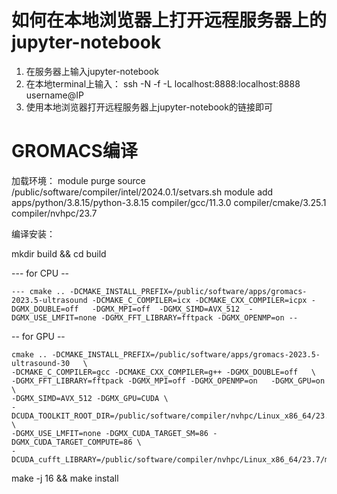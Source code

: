 # 如何在本地浏览器上打开远程服务器上的jupyter-notebook
1. 在服务器上输入jupyter-notebook
2. 在本地terminal上输入：
   ssh -N -f -L localhost:8888:localhost:8888 username@IP
3. 使用本地浏览器打开远程服务器上jupyter-notebook的链接即可



# GROMACS编译
加载环境：
module purge
source /public/software/compiler/intel/2024.0.1/setvars.sh
module add apps/python/3.8.15/python-3.8.15 compiler/gcc/11.3.0 compiler/cmake/3.25.1 compiler/nvhpc/23.7


编译安装：


mkdir build && cd build


--- for CPU --
```
--- cmake .. -DCMAKE_INSTALL_PREFIX=/public/software/apps/gromacs-2023.5-ultrasound -DCMAKE_C_COMPILER=icx -DCMAKE_CXX_COMPILER=icpx -DGMX_DOUBLE=off   -DGMX_MPI=off  -DGMX_SIMD=AVX_512  -DGMX_USE_LMFIT=none -DGMX_FFT_LIBRARY=fftpack -DGMX_OPENMP=on --
```
-- for GPU --
```
cmake .. -DCMAKE_INSTALL_PREFIX=/public/software/apps/gromacs-2023.5-ultrasound-30   \
-DCMAKE_C_COMPILER=gcc -DCMAKE_CXX_COMPILER=g++ -DGMX_DOUBLE=off   \
-DGMX_FFT_LIBRARY=fftpack -DGMX_MPI=off -DGMX_OPENMP=on   -DGMX_GPU=on \
-DGMX_SIMD=AVX_512 -DGMX_GPU=CUDA \
-DCUDA_TOOLKIT_ROOT_DIR=/public/software/compiler/nvhpc/Linux_x86_64/23.7/cuda  \
-DGMX_USE_LMFIT=none -DGMX_CUDA_TARGET_SM=86 -DGMX_CUDA_TARGET_COMPUTE=86 \
-DCUDA_cufft_LIBRARY=/public/software/compiler/nvhpc/Linux_x86_64/23.7/math_libs/lib64/libcufft.so
```
make -j 16 && make install
